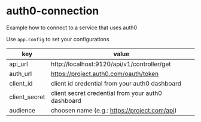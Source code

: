 # auth0-connection
Example how to connect to a service that uses auth0

Use `app.config` to set your configurations

| key | value |
| --- | ---- |
| api_url | http://localhost:9120/api/v1/controller/get |
| auth_url | https://project.auth0.com/oauth/token |
| client_id | client id credential from your auth0 dashboard |
| client_secret | client secret credential from your auth0 dashboard |
| audience | choosen name (e.g.: https://project.com/api) |
